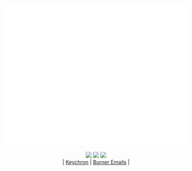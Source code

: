 <div align="center">
  <!-- Metrics -->
  <!-- If you're using "main" as default branch -->
  <img 
    src="https://github.com/Thassanai546/Thassanai546/blob/main/github-metrics.svg" 
    width="500px" 
    alt="GitHub Metrics"
  />
<br><br>
<img src="https://i.imgur.com/fjArpDx.gif" width=120 />
<a href="https://en.wikipedia.org/wiki/Conway%27s_Game_of_Life"><img src="https://upload.wikimedia.org/wikipedia/commons/e/e5/Gospers_glider_gun.gif" width=120 /></a>
<img src="https://i.imgur.com/CtCGyzQ.gif" width=120 />
<br>
| <a href="www.keychron.com">Keychron</a> | <a href="https://www.emailnator.com">Burner Emails</a> |
</div>
